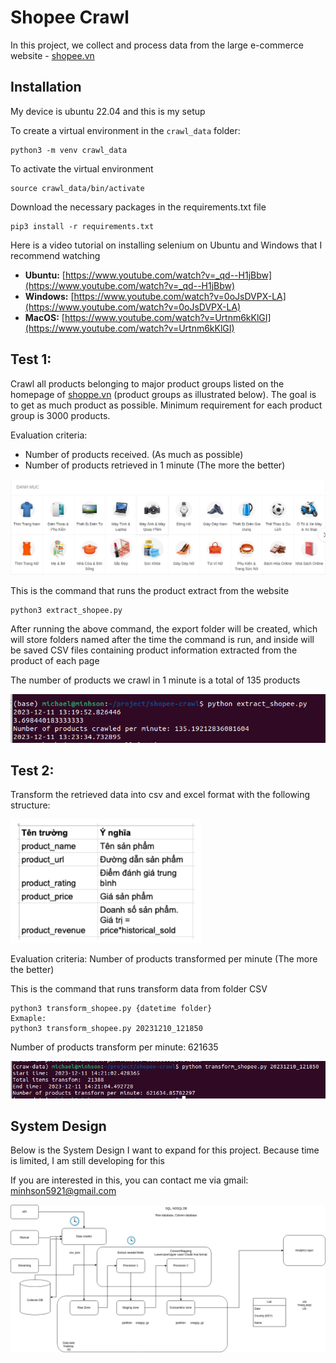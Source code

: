 # Shopee Crawl

In this project, we collect and process data from the large e-commerce website - [shopee.vn](https://shopee.vn/)
## Installation
My device is ubuntu 22.04 and this is my setup

To create a virtual environment in the `crawl_data` folder:

```shell
python3 -m venv crawl_data
```
To activate the virtual environment

```shell
source crawl_data/bin/activate
```

Download the necessary packages in the requirements.txt file

```shell
pip3 install -r requirements.txt
```
Here is a video tutorial on installing selenium on Ubuntu and Windows that I recommend watching
- **Ubuntu:** [https://www.youtube.com/watch?v=_qd--H1jBbw](https://www.youtube.com/watch?v=_qd--H1jBbw)
- **Windows:** [https://www.youtube.com/watch?v=0oJsDVPX-LA](https://www.youtube.com/watch?v=0oJsDVPX-LA)
- **MacOS:** [https://www.youtube.com/watch?v=Urtnm6kKlGI](https://www.youtube.com/watch?v=Urtnm6kKlGI)
## Test 1: 
Crawl all products belonging to major product groups listed on the homepage of [shoppe.vn](https://shopee.vn/) (product groups as illustrated below). The goal is to get as much product as possible. Minimum requirement for each product group is 3000 products.

Evaluation criteria:
- Number of products received. (As much as possible)
- Number of products retrieved in 1 minute (The more the better)

<div align="center">
    <img src="images/category.png"/>
</div>

This is the command that runs the product extract from the website

```shell
python3 extract_shopee.py
```
After running the above command, the export folder will be created, which will store folders named after the time the command is run, and inside will be saved CSV files containing product information extracted from the product of each page

The number of products we crawl in 1 minute is a total of 135 products

<img src="images/quality_extract.png"/>

## Test 2:
Transform the retrieved data into csv and excel format with the following structure:

<img src="images/structure.png"/>


Evaluation criteria: Number of products transformed per minute (The more the better)

This is the command that runs transform data from folder CSV

```shell
python3 transform_shopee.py {datetime folder}
Exmaple:
python3 transform_shopee.py 20231210_121850
```

Number of products transform per minute: 621635

<img src="images/quality_transform.png"/>

## System Design

Below is the System Design I want to expand for this project. Because time is limited, I am still developing for this

If you are interested in this, you can contact me via gmail: minhson5921@gmail.com

<img src="images/design_system.png"/>